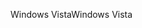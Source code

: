 <span data-ttu-id="99a1b-101">Windows Vista</span><span class="sxs-lookup"><span data-stu-id="99a1b-101">Windows Vista</span></span>